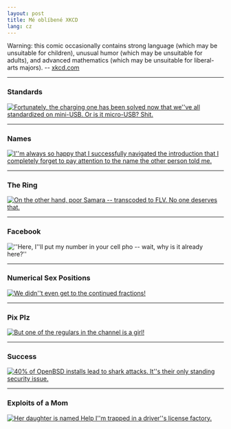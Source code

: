```yaml
---
layout: post
title: Mé oblíbené XKCD
lang: cz
---
```



Warning: this comic occasionally contains strong language (which may be unsuitable for children), unusual humor (which may be unsuitable for adults), and advanced mathematics (which may be unsuitable for liberal-arts majors). -- <a href="http://xkcd.com/">xkcd.com</a>

<hr />
<h3>Standards</h3>
<a href="http://xkcd.com/927/" title="Fortunately, the charging one has been solved now that we''ve all standardized on mini-USB. Or is it micro-USB? Shit.">
<img src="http://imgs.xkcd.com/comics/standards.png" alt="Fortunately, the charging one has been solved now that we''ve all standardized on mini-USB. Or is it micro-USB? Shit." /></a>

<hr />
<h3>Names</h3>
<a href="http://xkcd.com/302/" title="I''m always so happy that I successfully navigated the introduction that I completely forget to pay attention to the name the other person told me.">
<img src="http://imgs.xkcd.com/comics/names.png" alt="I''m always so happy that I successfully navigated the introduction that I completely forget to pay attention to the name the other person told me." /></a>

<hr />
<h3>The Ring</h3>
<a href="http://xkcd.com/396/" title="On the other hand, poor Samara -- transcoded to FLV.  No one deserves that.">
<img src="http://imgs.xkcd.com/comics/the_ring.png" alt="On the other hand, poor Samara -- transcoded to FLV.  No one deserves that." /></a>

<hr />
<h3>Facebook</h3
<a href="http://xkcd.com/300/" title="''Here, I''ll put my number in your cell pho -- wait, why is it already here?''">
<img src="http://imgs.xkcd.com/comics/facebook.png" alt="''Here, I''ll put my number in your cell pho -- wait, why is it already here?''" /></a>

<hr />
<h3>Numerical Sex Positions</h3>
<a href="http://xkcd.com/487/" title="We didn''t even get to the continued fractions!">
<img src="http://imgs.xkcd.com/comics/numerical_sex_positions.png" alt="We didn''t even get to the continued fractions!" /></a>

<hr />
<h3>Pix Plz</h3>
<a href="http://xkcd.com/322/" title="But one of the regulars in the channel is a girl!">
<img src="http://imgs.xkcd.com/comics/pix_plz.png" alt="But one of the regulars in the channel is a girl!" /></a>

<hr />
<h3>Success</h3>
<a href="http://xkcd.com/349/" title="40% of OpenBSD installs lead to shark attacks.  It''s their only standing security issue.">
<img src="http://imgs.xkcd.com/comics/success.png" alt="40% of OpenBSD installs lead to shark attacks.  It''s their only standing security issue." /></a>

<hr />
<h3>Exploits of a Mom</h3>
<a href="http://xkcd.com/327/" title="Her daughter is named Help I''m trapped in a driver''s license factory.">
<img src="http://imgs.xkcd.com/comics/exploits_of_a_mom.png" alt="Her daughter is named Help I''m trapped in a driver''s license factory." /></a>
